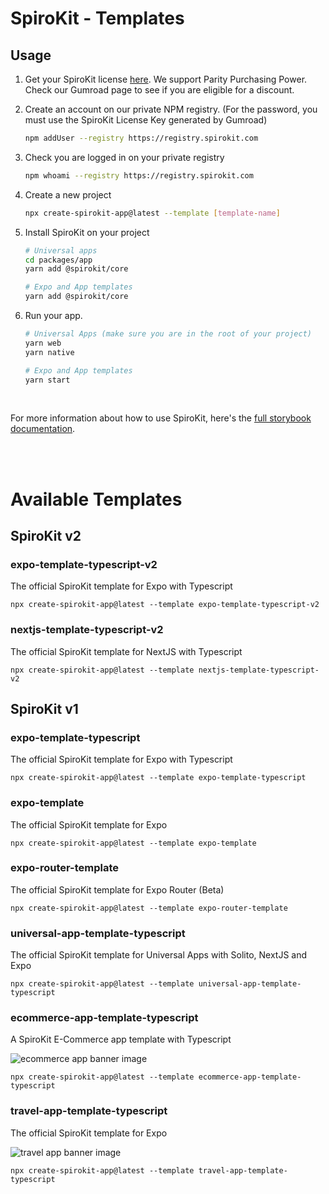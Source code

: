 # SpiroKit - Templates

## Usage

1. Get your SpiroKit license [here](https://maurocodes.gumroad.com/l/spirokit-figma-react-native). We support Parity Purchasing Power. Check our Gumroad page to see if you are eligible for a discount.

2. Create an account on our private NPM registry. (For the password, you must use the SpiroKit License Key generated by Gumroad)

   ```bash
   npm addUser --registry https://registry.spirokit.com
   ```

3. Check you are logged in on your private registry

   ```bash
   npm whoami --registry https://registry.spirokit.com
   ```

4. Create a new project

   ```bash
   npx create-spirokit-app@latest --template [template-name]
   ```

5. Install SpiroKit on your project

   ```sh
   # Universal apps
   cd packages/app
   yarn add @spirokit/core

   # Expo and App templates
   yarn add @spirokit/core
   ```

6. Run your app.

   ```sh
   # Universal Apps (make sure you are in the root of your project)
   yarn web
   yarn native

   # Expo and App templates
   yarn start
   ```

<br/>

For more information about how to use SpiroKit, here's the [full storybook documentation](https://docs.spirokit.com).

<br/>
<br/>

# Available Templates

## SpiroKit v2

### expo-template-typescript-v2

The official SpiroKit template for Expo with Typescript

```
npx create-spirokit-app@latest --template expo-template-typescript-v2
```

### nextjs-template-typescript-v2

The official SpiroKit template for NextJS with Typescript

```
npx create-spirokit-app@latest --template nextjs-template-typescript-v2
```

## SpiroKit v1

### expo-template-typescript

The official SpiroKit template for Expo with Typescript

```
npx create-spirokit-app@latest --template expo-template-typescript
```

### expo-template

The official SpiroKit template for Expo

```
npx create-spirokit-app@latest --template expo-template
```

### expo-router-template

The official SpiroKit template for Expo Router (Beta)

```
npx create-spirokit-app@latest --template expo-router-template
```

### universal-app-template-typescript

The official SpiroKit template for Universal Apps with Solito, NextJS and Expo

```
npx create-spirokit-app@latest --template universal-app-template-typescript
```

### ecommerce-app-template-typescript

A SpiroKit E-Commerce app template with Typescript

![ecommerce app banner image](https://i.imgur.com/qEsULxj.jpg)

```
npx create-spirokit-app@latest --template ecommerce-app-template-typescript
```

### travel-app-template-typescript

The official SpiroKit template for Expo

![travel app banner image](https://i.imgur.com/0jCWLrc.png)

```
npx create-spirokit-app@latest --template travel-app-template-typescript
```
